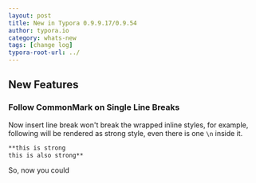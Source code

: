 ```yaml
---
layout: post
title: New in Typora 0.9.9.17/0.9.54
author: typora.io
category: whats-new
tags: [change log]
typora-root-url: ../
---
```


## New Features

### Follow CommonMark on Single Line Breaks

Now insert line break won't break the wrapped inline styles, for example, following will be rendered as strong style, even there is one `\n` inside it.

```markdown
**this is strong
this is also strong**
```

So, now you could 